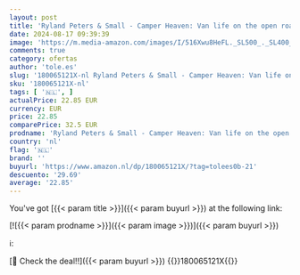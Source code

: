 ```yaml
---
layout: post
title: 'Ryland Peters & Small - Camper Heaven: Van life on the open road'
date: 2024-08-17 09:39:39
image: 'https://m.media-amazon.com/images/I/516Xwu8HeFL._SL500_._SL400_.jpg'
comments: true
category: ofertas
author: 'tole.es'
slug: '180065121X-nl Ryland Peters & Small - Camper Heaven: Van life on the...'
sku: '180065121X-nl'
tags: [ '🇳🇱', ]
actualPrice: 22.85 EUR
currency: EUR
price: 22.85
comparePrice: 32.5 EUR
prodname: 'Ryland Peters & Small - Camper Heaven: Van life on the open road'
country: 'nl'
flag: '🇳🇱'
brand: ''
buyurl: 'https://www.amazon.nl/dp/180065121X/?tag=tolees0b-21'
descuento: '29.69'
average: '22.85'
---
```


You've got [{{< param title >}}]({{< param buyurl >}}) at the following link:

[![{{< param prodname >}}]({{< param image >}})]({{< param buyurl >}})

ℹ️:


[🛒 Check the deal!!]({{< param buyurl >}})
{{<world>}}180065121X{{</world>}}
